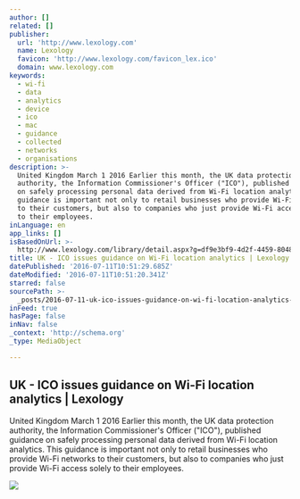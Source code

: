 ```yaml
---
author: []
related: []
publisher:
  url: 'http://www.lexology.com'
  name: Lexology
  favicon: 'http://www.lexology.com/favicon_lex.ico'
  domain: www.lexology.com
keywords:
  - wi-fi
  - data
  - analytics
  - device
  - ico
  - mac
  - guidance
  - collected
  - networks
  - organisations
description: >-
  United Kingdom March 1 2016 Earlier this month, the UK data protection
  authority, the Information Commissioner's Officer ("ICO"), published guidance
  on safely processing personal data derived from Wi-Fi location analytics. This
  guidance is important not only to retail businesses who provide Wi-Fi networks
  to their customers, but also to companies who just provide Wi-Fi access solely
  to their employees.
inLanguage: en
app_links: []
isBasedOnUrl: >-
  http://www.lexology.com/library/detail.aspx?g=df9e3bf9-4d2f-4459-8048-9089b700349a
title: UK - ICO issues guidance on Wi-Fi location analytics | Lexology
datePublished: '2016-07-11T10:51:29.685Z'
dateModified: '2016-07-11T10:51:20.341Z'
starred: false
sourcePath: >-
  _posts/2016-07-11-uk-ico-issues-guidance-on-wi-fi-location-analytics-or-lexol.md
inFeed: true
hasPage: false
inNav: false
_context: 'http://schema.org'
_type: MediaObject

---
```

<article style=""><h1>UK - ICO issues guidance on Wi-Fi location analytics | Lexology</h1><p>United Kingdom March 1 2016 Earlier this month, the UK data protection authority, the Information Commissioner's Officer ("ICO"), published guidance on safely processing personal data derived from Wi-Fi location analytics. This guidance is important not only to retail businesses who provide Wi-Fi networks to their customers, but also to companies who just provide Wi-Fi access solely to their employees.</p><img src="http://www.lexology.com/images/share/lexology-facebook.png" /></article>